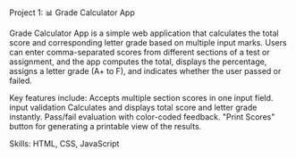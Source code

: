 Project 1: 📊 Grade Calculator App

Grade Calculator App is a simple web application that calculates the total score and corresponding letter grade based on multiple input marks. Users can enter comma-separated scores from different sections of a test or assignment, and the app computes the total, displays the percentage, assigns a letter grade (A+ to F), and indicates whether the user passed or failed.

Key features include:
  Accepts multiple section scores in one input field.
  input validation
  Calculates and displays total score and letter grade instantly.
  Pass/fail evaluation with color-coded feedback.
  "Print Scores" button for generating a printable view of the results.

 Skills: HTML, CSS, JavaScript
